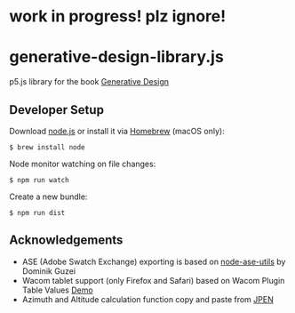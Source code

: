 work in progress! plz ignore!
=============================
generative-design-library.js
=============================

p5.js library for the book [Generative Design](http://www.generative-gestaltung.de/)

Developer Setup
---------------
Download [node.js](https://nodejs.org/) or install it via [Homebrew](https://brew.sh/) (macOS only):

```
$ brew install node
```

Node monitor watching on file changes:

```
$ npm run watch
```

Create a new bundle:

```
$ npm run dist
```

Acknowledgements
----------------

* ASE (Adobe Swatch Exchange) exporting is based on [node-ase-utils](https://github.com/DominikGuzei/node-ase-utils) by Dominik Guzei
* Wacom tablet support (only Firefox and Safari) based on Wacom Plugin Table Values [Demo](http://www.wacomeng.com/web/TestFBPluginTable.html)
* Azimuth and Altitude calculation function copy and paste from [JPEN](http://jpen.sourceforge.net/api/current/src-html/jpen/PLevel.html)
